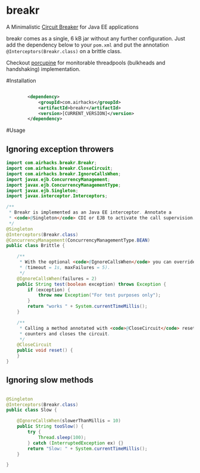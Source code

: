 # breakr
A Minimalistic [Circuit Breaker](http://martinfowler.com/bliki/CircuitBreaker.html) for Java EE applications

breakr comes as a single, 6 kB jar without any further configuration. Just add the dependency below to your `pom.xml` and 
put the annotation `@Interceptors(Breakr.class)` on a brittle class.

Checkout [porcupine](https://github.com/AdamBien/porcupine) for monitorable threadpools (bulkheads and handshaking) implementation.

#Installation

```xml

        <dependency>
            <groupId>com.airhacks</groupId>
            <artifactId>breakr</artifactId>
            <version>[CURRENT_VERSION]</version>
        </dependency>

```

#Usage

## Ignoring exception throwers

```java
import com.airhacks.breakr.Breakr;
import com.airhacks.breakr.CloseCircuit;
import com.airhacks.breakr.IgnoreCallsWhen;
import javax.ejb.ConcurrencyManagement;
import javax.ejb.ConcurrencyManagementType;
import javax.ejb.Singleton;
import javax.interceptor.Interceptors;

/**
 * Breakr is implemented as an Java EE interceptor. Annotate a
 * <code>@Singleton</code> CDI or EJB to activate the call supervision.
 */
@Singleton
@Interceptors(Breakr.class)
@ConcurrencyManagement(ConcurrencyManagementType.BEAN)
public class Brittle {

    /**
     * With the optional <code>@IgnoreCallsWhen</code> you can override the
     * (timeout = 1s, maxFailures = 5).
     */
    @IgnoreCallsWhen(failures = 2)
    public String test(boolean exception) throws Exception {
        if (exception) {
            throw new Exception("For test purposes only");
        }
        return "works " + System.currentTimeMillis();
    }

    /**
     * Calling a method annotated with <code>@CloseCircuit</code> resets all
     * counters and closes the circuit.
     */
    @CloseCircuit
    public void reset() {
    }
}

```

## Ignoring slow methods

```java

@Singleton
@Interceptors(Breakr.class)
public class Slow {

    @IgnoreCallsWhen(slowerThanMillis = 10)
    public String tooSlow() {
        try {
            Thread.sleep(100);
        } catch (InterruptedException ex) {}
        return "Slow: " + System.currentTimeMillis();
    }

}
```
